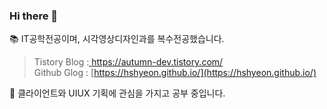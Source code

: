 ### Hi there 👋

📚 IT공학전공이며, 시각영상디자인과를 복수전공했습니다.  
> Tistory Blog :[ https://autumn-dev.tistory.com/  ](https://autumn-dev.tistory.com/12)  
> Github Glog : [https://hshyeon.github.io/](https://hshyeon.github.io/)


 
🤔 클라이언트와 UIUX 기획에 관심을 가지고 공부 중입니다.


<!-- behance : https://www.behance.net/hongsohyun1a80  
**HSHyeon/HSHyeon** is a ✨ _special_ ✨ repository because its `README.md` (this file) appears on your GitHub profile.

Here are some ideas to get you started:

- 🔭 I’m currently working on ...
- 🌱 I’m currently learning ...
- 👯 I’m looking to collaborate on ...
- 🤔 I’m looking for help with ...
- 💬 Ask me about ...
- 📫 How to reach me: ...
- 😄 Pronouns: ...
- ⚡ Fun fact: ...
-->

